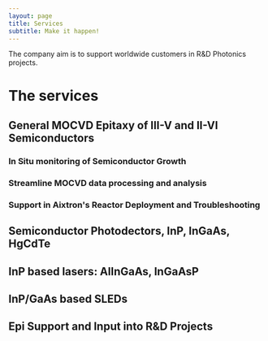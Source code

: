```yaml
---
layout: page
title: Services
subtitle: Make it happen!
---
```


The company aim is to support worldwide customers in R&D Photonics projects.

# The services

## General MOCVD Epitaxy of III-V and II-VI Semiconductors

### In Situ monitoring of Semiconductor Growth

### Streamline MOCVD data processing and analysis

### Support in Aixtron's Reactor Deployment and Troubleshooting

## Semiconductor Photodectors, InP, InGaAs, HgCdTe

## InP based lasers: AlInGaAs, InGaAsP

## InP/GaAs based SLEDs

## Epi Support and Input into R&D Projects


